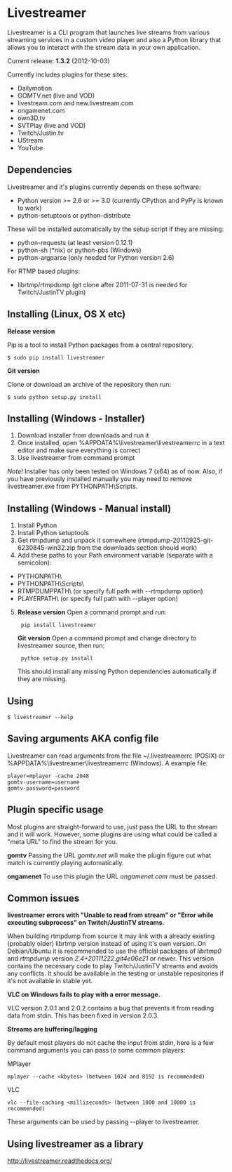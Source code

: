 Livestreamer
============
Livestreamer is a CLI program that launches live streams from various streaming
services in a custom video player and also a Python library that allows you to
interact with the stream data in your own application.

Current release: **1.3.2** (2012-10-03)

Currently includes plugins for these sites:

* Dailymotion
* GOMTV.net (live and VOD)
* livestream.com and new.livestream.com
* ongamenet.com
* own3D.tv
* SVTPlay (live and VOD)
* Twitch/Justin.tv
* UStream
* YouTube


Dependencies
------------
Livestreamer and it's plugins currently depends on these software:

* Python version >= 2.6 or >= 3.0 (currently CPython and PyPy is known to work)
* python-setuptools or python-distribute

These will be installed automatically by the setup script if they are missing:
* python-requests (at least version 0.12.1)
* python-sh (*nix) or python-pbs (Windows)
* python-argparse (only needed for Python version 2.6)

For RTMP based plugins:
* librtmp/rtmpdump (git clone after 2011-07-31 is needed for Twitch/JustinTV plugin)


Installing (Linux, OS X etc)
---------------------------
**Release version**

Pip is a tool to install Python packages from a central repository.

    $ sudo pip install livestreamer


**Git version**

Clone or download an archive of the repository then run:

    $ sudo python setup.py install


Installing (Windows - Installer)
-----------------------------
1. Download installer from downloads and run it
2. Once installed, open  %APPDATA%\livestreamer\livestreamerrc in a text editor and make sure everything is correct
3. Use livestreamer from command prompt

*Note!* Installer has only been tested on Windows 7 (x64) as of now. Also, if you have previously installed manually you may need to remove livestreamer.exe from PYTHONPATH\Scripts.


Installing (Windows - Manual install)
---------------------------------
1. Install Python
2. Install Python setuptools
3. Get rtmpdump and unpack it somewhere (rtmpdump-20110925-git-6230845-win32.zip from the downloads section should work)
4. Add these paths to your Path environment variable (separate with a semicolon):
 * PYTHONPATH\
 * PYTHONPATH\Scripts\
 * RTMPDUMPPATH\ (or specify full path with --rtmpdump option)
 * PLAYERPATH\ (or specify full path with --player option)

5. **Release version** Open a command prompt and run:

        pip install livestreamer

   **Git version** Open a command prompt and change directory to livestreamer source, then run:

        python setup.py install

    This should install any missing Python dependencies automatically if they are missing.


Using
-----
    $ livestreamer --help


Saving arguments AKA config file
--------------------------------
Livestreamer can read arguments from the file ~/.livestreamerrc (POSIX) or %APPDATA%\livestreamer\livestreamerrc (Windows).
A example file:

    player=mplayer -cache 2048
    gomtv-username=username
    gomtv-password=password


Plugin specific usage
---------------------
Most plugins are straight-forward to use, just pass the URL to the stream and it will work.
However, some plugins are using what could be called a "meta URL" to find the stream for you.


**gomtv**
Passing the URL *gomtv.net* will make the plugin figure out what match is currently playing automatically.

**ongamenet**
To use this plugin the URL *ongamenet.com* must be passed. 


Common issues
-------------
**livestreamer errors with "Unable to read from stream" or "Error while executing subprocess" on Twitch/JustinTV streams.**

When building rtmpdump from source it may link with a already existing (probably older) librtmp version instead of using it's
own version. On Debian/Ubuntu it is recommended to use the official packages of *librtmp0* and *rtmpdump* version
*2.4+20111222.git4e06e21* or newer. This version contains the necessary code to play Twitch/JustinTV streams and
avoids any conflicts. It should be available in the testing or unstable repositories if it's not available in stable yet.


**VLC on Windows fails to play with a error message.**

VLC version 2.0.1 and 2.0.2 contains a bug that prevents it from reading data from stdin.
This has been fixed in version 2.0.3.


**Streams are buffering/lagging**

By default most players do not cache the input from stdin, here is a few command arguments you can pass to some common players:

MPlayer

    mplayer --cache <kbytes> (between 1024 and 8192 is recommended)


VLC

    vlc --file-caching <milliseconds> (between 1000 and 10000 is recommended)

These arguments can be used by passing --player to livestreamer.

Using livestreamer as a library
-------------------------------

http://livestreamer.readthedocs.org/

